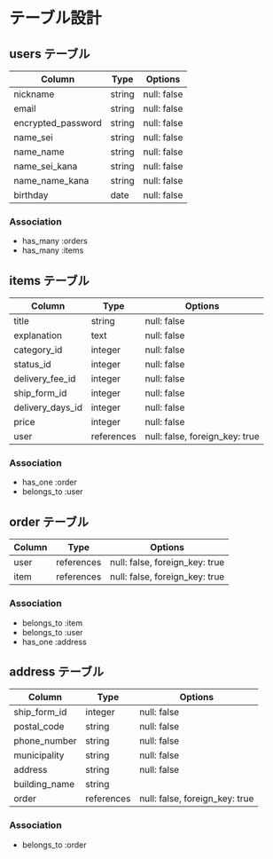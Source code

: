# テーブル設計

## users テーブル

| Column             | Type    | Options     |
| --------           | ------  | ----------- |
| nickname           | string  | null: false |
| email              | string  | null: false |
| encrypted_password | string  | null: false |
| name_sei           | string  | null: false |
| name_name          | string  | null: false |
| name_sei_kana      | string  | null: false |
| name_name_kana     | string  | null: false |
| birthday           | date    | null: false |

### Association

- has_many :orders
- has_many :items

## items テーブル

| Column           | Type        | Options                        |
| ------           | ------      | -----------                    |
| title            | string      | null: false                    |
| explanation      | text        | null: false                    |
| category_id      | integer     | null: false                    |
| status_id        | integer     | null: false                    |
| delivery_fee_id  | integer     | null: false                    |
| ship_form_id     | integer     | null: false                    |
| delivery_days_id | integer     | null: false                    |
| price            | integer     | null: false                    |
| user             | references  | null: false, foreign_key: true |

### Association

- has_one    :order
- belongs_to :user

## order テーブル

| Column    | Type       | Options                        |
| ------    | ---------- | ------------------------------ |
| user      | references | null: false, foreign_key: true |
| item      | references | null: false, foreign_key: true |

### Association

- belongs_to :item
- belongs_to :user
- has_one    :address

## address テーブル

| Column         | Type        | Options                        |
| ------         | ----------  | ------------------------------ |
| ship_form_id   | integer     | null: false                    |
| postal_code    | string      | null: false                    |
| phone_number   | string      | null: false                    |
| municipality   | string      | null: false                    |
| address        | string      | null: false                    |
| building_name  | string      |                                |
| order          | references  | null: false, foreign_key: true |

### Association

- belongs_to :order